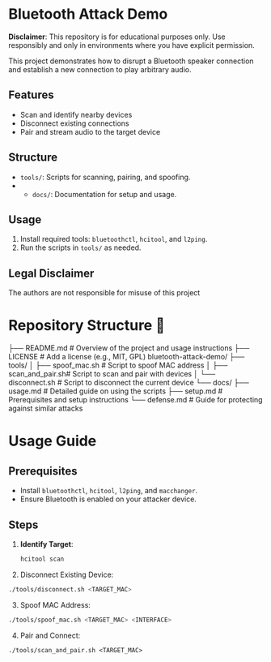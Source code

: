 # Bluetooth Attack Demo
**Disclaimer**: This repository is for educational purposes only. Use responsibly and only in environments where you have explicit permission.

This project demonstrates how to disrupt a Bluetooth speaker connection and establish a new connection to play arbitrary audio.

## Features
- Scan and identify nearby devices
- Disconnect existing connections
- Pair and stream audio to the target device

## Structure
- `tools/`: Scripts for scanning, pairing, and spoofing.
- - `docs/`: Documentation for setup and usage.

## Usage
1. Install required tools: `bluetoothctl`, `hcitool`, and `l2ping`.
2. Run the scripts in `tools/` as needed.

## Legal Disclaimer
The authors are not responsible for misuse of this project

# Repository Structure 🌵
├── README.md           # Overview of the project and usage instructions
├── LICENSE             # Add a license (e.g., MIT, GPL)
bluetooth-attack-demo/
├── tools/
│   ├── spoof_mac.sh    # Script to spoof MAC address
│   ├── scan_and_pair.sh# Script to scan and pair with devices
│   └── disconnect.sh   # Script to disconnect the current device
└── docs/
    ├── usage.md        # Detailed guide on using the scripts
    ├── setup.md        # Prerequisites and setup instructions
    └── defense.md      # Guide for protecting against similar attacks

# Usage Guide
## Prerequisites
- Install `bluetoothctl`, `hcitool`, `l2ping`, and `macchanger`.
- Ensure Bluetooth is enabled on your attacker device.

## Steps
1. **Identify Target**:
   ```bash
   hcitool scan
   ```
2. Disconnect Existing Device:
  ```bash
  ./tools/disconnect.sh <TARGET_MAC>
  ```
3. Spoof MAC Address:
  ```bash
  ./tools/spoof_mac.sh <TARGET_MAC> <INTERFACE>
  ```
4. Pair and Connect:
  ``` 
  ./tools/scan_and_pair.sh <TARGET_MAC>
  ```
